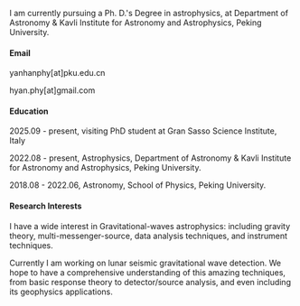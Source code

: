 
I am currently pursuing a Ph. D.'s Degree in astrophysics, at Department of Astronomy & Kavli Institute for Astronomy and Astrophysics, Peking University.

#### Email
yanhanphy[at]pku.edu.cn

hyan.phy[at]gmail.com

#### Education
2025.09 - present, visiting PhD student at Gran Sasso Science Institute, Italy

2022.08 - present, Astrophysics, Department of Astronomy & Kavli Institute for Astronomy and Astrophysics, Peking University.

2018.08 - 2022.06, Astronomy, School of Physics, Peking University.

#### Research Interests
I have a wide interest in Gravitational-waves astrophysics: including gravity theory, multi-messenger-source, data analysis techniques, and instrument techniques.

Currently I am working on lunar seismic gravitational wave detection. We hope to have a comprehensive understanding of this amazing techniques, from basic response theory to detector/source analysis, and even including its geophysics applications.

